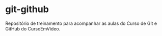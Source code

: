 # git-github
 Repositório de treinamento para acompanhar as aulas do Curso de Git e GitHub do CursoEmVídeo.
